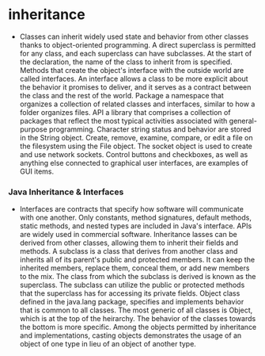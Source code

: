# inheritance  
- Classes can inherit widely used state and behavior from other classes thanks to object-oriented programming. A direct superclass is permitted for any class, and each superclass can have subclasses. At the start of the declaration, the name of the class to inherit from is specified. Methods that create the object's interface with the outside world are called interfaces. An interface allows a class to be more explicit about the behavior it promises to deliver, and it serves as a contract between the class and the rest of the world. Package a namespace that organizes a collection of related classes and interfaces, similar to how a folder organizes files. API a library that comprises a collection of packages that reflect the most typical activities associated with general-purpose programming. Character string status and behavior are stored in the String object. Create, remove, examine, compare, or edit a file on the filesystem using the File object. The socket object is used to create and use network sockets. Control buttons and checkboxes, as well as anything else connected to graphical user interfaces, are examples of GUI items.  
### Java Inheritance & Interfaces  
- Interfaces are contracts that specify how software will communicate with one another. Only constants, method signatures, default methods, static methods, and nested types are included in Java's interface. APIs are widely used in commercial software. Inheritance lasses can be derived from other classes, allowing them to inherit their fields and methods. A subclass is a class that derives from another class and inherits all of its parent's public and protected members. It can keep the inherited members, replace them, conceal them, or add new members to the mix. The class from which the subclass is derived is known as the superclass. The subclass can utilize the public or protected methods that the superclass has for accessing its private fields. Object class defined in the java.lang package, specifies and implements behavior that is common to all classes. The most generic of all classes is Object, which is at the top of the heirarchy. The behavior of the classes towards the bottom is more specific. Among the objects permitted by inheritance and implementations, casting objects demonstrates the usage of an object of one type in lieu of an object of another type.

